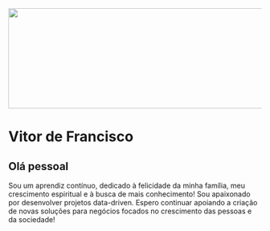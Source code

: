 <img width=1100px height=200px src="https://media-exp1.licdn.com/dms/image/C5616AQEovDE1zjGVVg/profile-displaybackgroundimage-shrink_350_1400/0?e=1602720000&v=beta&t=JNaULXHHiLCkYIVh_nGN_AWi-4BMfALrgkNzR_CqW4w">


# Vitor de Francisco

## Olá pessoal

Sou um aprendiz contínuo, dedicado à felicidade da minha família, meu crescimento espiritual e à busca de mais conhecimento!
Sou apaixonado por desenvolver projetos data-driven.
Espero continuar apoiando a criação de novas soluções para negócios focados no crescimento das pessoas e da sociedade!

<img width="auto" src="">
